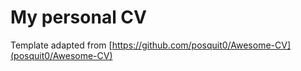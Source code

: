 # My personal CV

Template adapted from [https://github.com/posquit0/Awesome-CV](posquit0/Awesome-CV)
